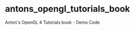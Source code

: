 antons_opengl_tutorials_book
============================

Anton's OpenGL 4 Tutorials book - Demo Code
